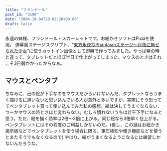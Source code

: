 ```yaml
---
title: "フランドール"
post_id: "3190"
date: "2004-10-04T20:02:20+09:00"
draft: false
---
```



永遠の妹様、フランドール・スカーレットです。お絵かきソフトはPixiaを使用。 弾幕風ステージスクリプト、“[東方永夜抄Phantasmステージ～月夜に魅せられた少女](/tag/touhou-in-phantasm)”に使うカットイン画像として即興で作ってみました。やっぱ紫の時と違って、タブレットだとほぼ半日で仕上がってしまった。マウスのときはそれこそ3日弱かかったからなぁ。
## マウスとペンタブ
ちなみに、己の絵が下手なのをマウスだからいけないんだ、タブレットならうまく描けるに違いないと思い込んでいる人が意外と多いですが、実際にそう思っててペンタブレット買って使い込んでみた私の感想。絵は決してうまくならない、つーかマウスの時とさほど変わらない。むしろ慣れないうちは若干下手になると思う。ただ、絵を描く効率は2倍～3倍に上がる。同じ絵なら3倍早く仕上がる。ペンタブレットにはその程度のご利益しかないのだ。(但し、この話はお絵かき掲示板などでペンタブレットを使う場合に限る。筆圧検知や傾き機能などを使うとまたそうでもなくなるので) やはり、絵がうまくなるようになるには練習しかないんだろうな。
